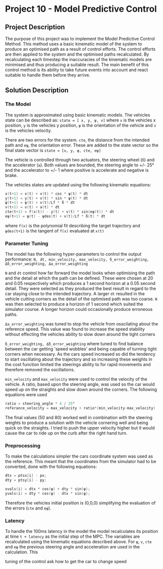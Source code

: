 # Project 10 - Model Predictive Control

## Project Description
The purpose of this project was to implement the Model Predictive Control Method. This method uses a basic kinematic model of the system to produce an optimised path as a result of control efforts. The control efforts are then applied to the system and the optimised paths recalculated. By recalculating each timestep the inaccuracies of the kinematic models are minimised and thus producing a suitable result. The main benefit of this control method is its ability to take future events into account and react suitable to handle them before they arrive.

## Solution Description
### The Model
The system is approximated using basic kinematic models. The vehicles state can be described as: `state = [ x, y, ψ, v]` where `x` is the vehicles x position, `y` is the vehicles y position, `ψ` is the orientation of the vehicle and `v` is the vehicles velocity.

There are two errors for the system. `cte`, the distance from the intended path and `eψ`, the orientation error. These are added to the state vector so the final state vector is `state = [x, y, ψ, cte, eψ]`

The vehicle is controlled through two actuators, the steering wheel (`ẟ`) and the accelerator (`a`). Both values are bounded, the steering angle to +/- 25° and the accelerator to +/- 1 where positive is accelerate and negative is brake.

The vehicles states are updated using the following kinematic equations:
```c++
x(t+1) = x(t) + v(t) * cos * ψ(t) * dt
y(t+1) = y(t) + v(t) * sin * ψ(t) * dt
ψ(t+1) = ψ(t) + v(t)/Lf * ẟ * dt
v(t+1) = v(t) + a(t) * dt
cte(t+1) = f(x(t)) - y(t) + v(t) * sin(eψ(t)) * dt
eψ(t+1) = ψ(t) - ψdes(t) + v(t)/Lf * ẟ(t) * dt
```
where `f(x)` is the polynomial fit describing the target trajectory and `ψdes(t+1)` is the tangent of `f(x)` evaluated at `x(t)`

### Parameter Tuning
The model has the following hyper-parameters to control the output performance:
`N, dt, min_velocity, max_velocity, ẟ_error_weighting, Δẟ_error_weighting, Δa_error_weighting`

`N` and `dt` control how far forward the model looks when optimising the path and the detail at which the path can be defined. These were chosen at 20 and 0.05 respectively which produces a 1 second horizon at a 0.05 second detail. They were selected as they produced the best result in regard to the car staying close to the intended trajectory. A larger `dt` resulted in the vehicle cutting corners as the detail of the optimised path was too coarse. `N` was then selected to produce a horizon of 1 second which suited the simulator course. A longer horizon could occasionally produce erroneous paths.

`Δa_error_weighting` was tuned to stop the vehicle from osscilating about the reference speed. This value was found to increase the speed stability without effecting the vehicles ability to slow down around the tight corners

`ẟ_error_weighting, Δẟ_error_weighting` where tuned to find balance between the car getting 'speed wobbles' and being capable of turning tight corners when necessary. As the cars speed increased so did the tendency to start oscillating about the trajectory and so increasing these weights in the cost function limited the steerings ability to for rapid movements and therefore removed the oscillations.

`min_velocity` and `max_velocity` were used to control the velocity of the vehicle. A ratio, based upon the steering angle, was used so the car would speed up on the straights and slow down around the corners. The following equations were used
```c++
ratio = steering_angle * 4 / 25°
referance_velocity = max_velocity + ratio*(min_velocity-max_velocity)
```
The final values (50 and 80) worked well in combination with the steering weights to produce a solution with the vehicle cornering well and being quick on the straights. I tried to push the upper velocity higher but it would cause the car to ride up on the curb after the right hand turn.

### Preprocessing
To make the calculations simpler the cars coordinate system was used as the reference. This meant that the coordinates from the simulator had to be converted, done with the following equations:
``` c++
dtx = ptsx[i] - px;
dty = ptsy[i] - py;

xvals(i) = dtx * cos(ψ) + dty * sin(ψ);
yvals(i) = dty * cos(ψ) - dtx * sin(ψ);
```
Therefore the vehicles initial position is (0,0,0) simplifying the evaluation of the errors (`cte` and `eψ`).

### Latency
To handle the 100ms latency in the model the model recalculates its position at time `t + latency` as the initial step of the MPC. The variables are recalculated using the kinematic equations described above. For `ψ`, `v`, `cte` and `eψ` the previous steering angle and acceleration are used in the calculation. This







tuning of the control
ask how to get the car to change speed
